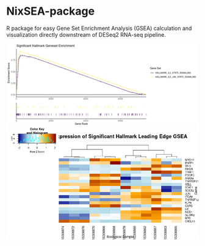 # NixSEA-package

R package for easy Gene Set Enrichment Analysis (GSEA) calculation and visualization directly downstream of DESeq2 RNA-seq pipeline. 

![](example/enrichment_analysis.png)
![](example/LE_heatmap.png)

